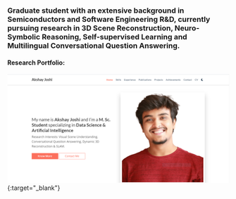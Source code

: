 ### Graduate student with an extensive background in Semiconductors and Software Engineering R&D, currently pursuing research in 3D Scene Reconstruction, Neuro-Symbolic Reasoning, Self-supervised Learning and Multilingual Conversational Question Answering.

#### Research Portfolio: 
[![Akshay](site_screenshot.png)](https://akshayjoshi.tech){:target="_blank"}
